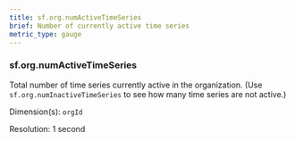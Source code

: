 ```yaml
---
title: sf.org.numActiveTimeSeries
brief: Number of currently active time series
metric_type: gauge
---
```

### sf.org.numActiveTimeSeries

Total number of time series currently active in the organization. (Use `sf.org.numInactiveTimeSeries` to see how many time series are not active.)

Dimension(s): `orgId`

Resolution: 1 second
